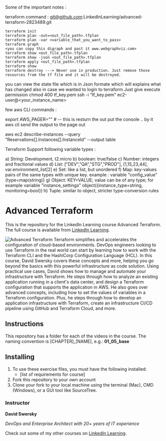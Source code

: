 Some of the important notes : 

terraform command :
git@github.com:LinkedInLearning/advanced-terraform-2823489.git

	terraform init 
	terraform plan -out=<out_file_path>.tfplan
	terraform plan -var <variable_that_you_want_to_pass> 
	terraform graph 
	<you can copy this digraph and past it www.webgraphviz.com>
	terraform show <out_file_path>.tfplan
	terraform show -json <out_file_path>.tfplan
	terraform apply <out_file_path>.tfplan
	terraform show
	terraform destroy ---> Never use in production. Just remove those resources from the tf file and it will be destroyed. 


you can view the state file which is in Json formate which will explains what has changed 
also in case we wanted to login to terraform
Just give execute permission
	chmod 400 tf_key.pem
	ssh -i “tf_key.pem” ec2-user@<your_instance_name>

few aws CLI commands : 

export AWS_PAGER="" # -- this is resturn the out put the console .. by it aws cli send the output to the page out 

aws ec2 describe-instances --query "Reservations[].Instances[].InstanceId" --output table 

Terraform Support following variable types : 

a) String: Development, t2.micro 
b) boolean: true/false 
c) Number: integers and fractional values
d) List: ["DEV","QA","STG","PROD"], [1,15,23,44], var.environment_list[2]
e) Set: like a list, but unordered 
f) Map: key-values pairs of the same types with unique key. example : variable "config_value" {type=map(string)}
g) Object: KEY=VALUE; value can be of any type; for example variable "instance_settings"
     object({instance_type=string, monitoring=bool})
h) Tuple: similar to object, stricter type-conversion rules 


# Advanced Terraform
This is the repository for the LinkedIn Learning course Advanced Terraform. The full course is available from [LinkedIn Learning][lil-course-url].

![Advanced Terraform][lil-thumbnail-url] 
Terraform simplifies and accelerates the configuration of cloud-based environments. DevOps engineers looking to use Terraform in the real world can start by learning how to work with the Terraform CLI and the HashiCorp Configuration Language (HCL). In this course, David Swersky covers these concepts and more, helping you go beyond the basics with this powerful infrastructure as code solution. Using practical use cases, David shows how to manage and automate your infrastructure with Terraform. He steps through how to analyze an existing application running in a client's data center, and design a Terraform configuration that supports the application in AWS. He also goes over advanced concepts, including how to set the values of variables in a Terraform configuration. Plus, he steps through how to develop an application infrastructure with Terraform, create an infrastructure CI/CD pipeline using GitHub and Terraform Cloud, and more.

## Instructions
This repository has a folder for each of the videos in the course. The naming convention is [CHAPTER]_[NAME], e.g.: **01_05_base**


## Installing
1. To use these exercise files, you must have the following installed:
	- [list of requirements for course]
2. Fork this repository to your own account
3. Clone your fork to your local machine using the terminal (Mac), CMD (Windows), or a GUI tool like SourceTree.

### Instructor

**David Swersky**

_DevOps and Enterprise Architect with 20+ years of IT experience_

Check out some of my other courses on [LinkedIn Learning](https://www.linkedin.com/learning/instructors/david-swersky).

[lil-course-url]: https://www.linkedin.com/learning/advanced-terraform
[lil-thumbnail-url]: https://cdn.lynda.com/course/2823489/2823489-1604938909984-16x9.jpg
